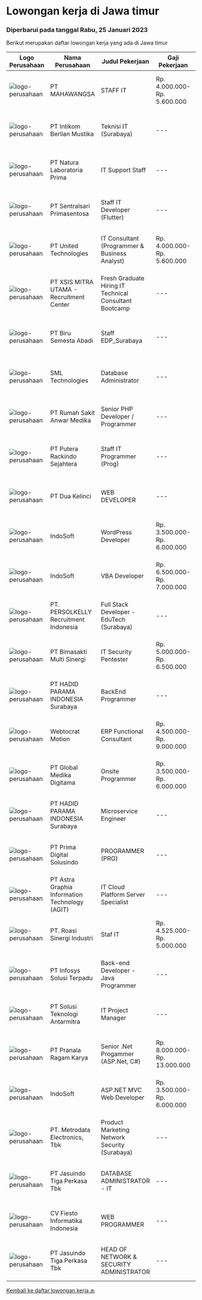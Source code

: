 
  # Lowongan kerja di Jawa timur

  ### Diperbarui pada tanggal Rabu, 25 Januari 2023

  Berikut merupakan daftar lowongan kerja yang ada di Jawa timur

  |Logo Perusahaan | Nama Perusahaan | Judul Pekerjaan | Gaji Pekerjaan | Lokasi | Deskripsi | Tanggal diunggah | Pranala |
  | -------------- | --------------- | --------------- | --------- | --------- | -------------- | ------- | ----------- |
  |![logo-perusahaan](https://image-service-cdn.seek.com.au/c9246d3d5cd8094551d08bb310bb07e73ea720cd/ee4dce1061f3f616224767ad58cb2fc751b8d2dc)|PT MAHAWANGSA|STAFF IT|Rp. 4.000.000-Rp. 5.600.000|Surabaya|Usia 25-35 Max Berpenampilan goodloking L &amp; P Wajib Menyertakan Fortopolio Mampu bekerja dibawah tekanan Mampu menguasai microsoft office dll.....|Rabu, 25 Januari 2023|https://www.jobstreet.co.id/id/job/staff-it-4195993?token=0~794c463d-f569-4b6a-a47e-9538b251ccfb&sectionRank=1&jobId=jobstreet-id-job-4195993|
|![logo-perusahaan](https://image-service-cdn.seek.com.au/dd709f92e94b338a9bf558a9b50591a4ea4e8594/ee4dce1061f3f616224767ad58cb2fc751b8d2dc)|PT Intikom Berlian Mustika|Teknisi IT (Surabaya)|---|Surabaya|Deskripsi Pekerjaan: Memperbaiki Laptop, Printer, dan perangkat IT lainnya. Melakukan pemeliharan dan troubleshooting perangkat. Melakukan Quality...|Selasa, 24 Januari 2023|https://www.jobstreet.co.id/id/job/teknisi-it-surabaya-4195655?token=0~794c463d-f569-4b6a-a47e-9538b251ccfb&sectionRank=2&jobId=jobstreet-id-job-4195655|
|![logo-perusahaan](https://image-service-cdn.seek.com.au/f8a1bb2d7b5065a356cb809e564b418346a26ffa/ee4dce1061f3f616224767ad58cb2fc751b8d2dc)|PT Natura Laboratoria Prima|IT Support Staff|---|Pasuruan|Pendidikan Minimal S1 Sistem Informasi Usia Maksimal 30 tahun Fresh Graduate/1 tahun pengalaman di bidang IT support dan Pemrograman Menguasai...|Senin, 23 Januari 2023|https://www.jobstreet.co.id/id/job/it-support-staff-4193325?token=0~794c463d-f569-4b6a-a47e-9538b251ccfb&sectionRank=3&jobId=jobstreet-id-job-4193325|
|![logo-perusahaan](https://image-service-cdn.seek.com.au/4c4a8d71d2f9e60716e675640cdc9b3790b9a8dc/ee4dce1061f3f616224767ad58cb2fc751b8d2dc)|PT Sentralsari Primasentosa|Staff IT Developer (Flutter)|---|Sidoarjo|Usia maksimal 30 tahun D3 / S1 Teknik Informatika Memahami dan berpengalaman dalam mendevelop dengan bahasa pemrograman Dart (Flutter) Menguasai T-SQL...|Selasa, 24 Januari 2023|https://www.jobstreet.co.id/id/job/staff-it-developer-flutter-4183245?token=0~794c463d-f569-4b6a-a47e-9538b251ccfb&sectionRank=4&jobId=jobstreet-id-job-4183245|
|![logo-perusahaan](https://image-service-cdn.seek.com.au/920020d90317770e4d68b6d40fe217a91bab47b1/ee4dce1061f3f616224767ad58cb2fc751b8d2dc)|PT United Technologies|IT Consultant (Programmer & Business Analyst)|Rp. 4.000.000-Rp. 5.600.000|Cirebon|Tanggung Jawab Pekerjaan : Mengatur proses pengembangan software mulai dari konsep hingga pengiriman Menjaga dan meningkatkan pengerjaan software...|Selasa, 24 Januari 2023|https://www.jobstreet.co.id/id/job/it-consultant-programmer-business-analyst-4195181?token=0~794c463d-f569-4b6a-a47e-9538b251ccfb&sectionRank=5&jobId=jobstreet-id-job-4195181|
|![logo-perusahaan](https://image-service-cdn.seek.com.au/fa12dd378bd230f83b9ccd636b4121ebbb347455/ee4dce1061f3f616224767ad58cb2fc751b8d2dc)|PT XSIS MITRA UTAMA - Recruitment Center|Fresh Graduate Hiring IT Technical Consultant Bootcamp|---|Jakarta Raya|What we offer you: Integrated Training Full Stack specialist in Java/.Net/Quality Assurance Soft Skills Training. Real &amp; varied experiences (IT...|Selasa, 24 Januari 2023|https://www.jobstreet.co.id/id/job/fresh-graduate-hiring-it-technical-consultant-bootcamp-4195149?token=0~794c463d-f569-4b6a-a47e-9538b251ccfb&sectionRank=6&jobId=jobstreet-id-job-4195149|
|![logo-perusahaan](https://image-service-cdn.seek.com.au/7defcd0910a1908c794de518e2eb094db84439fe/ee4dce1061f3f616224767ad58cb2fc751b8d2dc)|PT Biru Semesta Abadi|Staff EDP_Surabaya|---|Surabaya|PERSYARATAN : S1 Teknik Informatika/Sistem Informasi Bisnis Menguasai dan memahami konfigurasi/coding system (ERP/SAP/ABAP/BASIS) Memiliki pengalaman...|Senin, 23 Januari 2023|https://www.jobstreet.co.id/id/job/staff-edp_surabaya-4193613?token=0~794c463d-f569-4b6a-a47e-9538b251ccfb&sectionRank=7&jobId=jobstreet-id-job-4193613|
|![logo-perusahaan](https://image-service-cdn.seek.com.au/8818fe19048dc34f065b51702648776c8aaa695b/ee4dce1061f3f616224767ad58cb2fc751b8d2dc)|SML Technologies|Database Administrator|---|Surabaya|Requirements: Diploma/Sarjana Teknik Komputer/Ilmu Komputer/Teknologi Informasi atau setara. Setidaknya 2 Tahun pengalaman kerja sebagai Database...|Selasa, 24 Januari 2023|https://www.jobstreet.co.id/id/job/database-administrator-4195444?token=0~794c463d-f569-4b6a-a47e-9538b251ccfb&sectionRank=8&jobId=jobstreet-id-job-4195444|
|![logo-perusahaan](https://image-service-cdn.seek.com.au/fc42a0c460f7fde5eeb0b5dd1e59da6f6669dba1/ee4dce1061f3f616224767ad58cb2fc751b8d2dc)|PT Rumah Sakit Anwar Medika|Senior PHP Developer / Programmer|---|Sidoarjo|Mahir pemrograman PHP dan menguasai framework Laravel &amp; CodeIgniter Menguasai database Postgresql dan mySQL Menyertakan link github source code...|Rabu, 25 Januari 2023|https://www.jobstreet.co.id/id/job/senior-php-developer-programmer-4196000?token=0~794c463d-f569-4b6a-a47e-9538b251ccfb&sectionRank=9&jobId=jobstreet-id-job-4196000|
|![logo-perusahaan](https://image-service-cdn.seek.com.au/9298353cf3407982c895f1c1e527ecffd318c8a1/ee4dce1061f3f616224767ad58cb2fc751b8d2dc)|PT Putera Rackindo Sejahtera|Staff IT Programmer (Prog)|---|Gresik|Perusahaan kami berdiri sejak tahun 1989 yang bergerak dibidang produsen Furniture terbesar di Indonesia, memberikan kesempatan kepada anda...|Minggu, 22 Januari 2023|https://www.jobstreet.co.id/id/job/staff-it-programmer-prog-4181727?token=0~794c463d-f569-4b6a-a47e-9538b251ccfb&sectionRank=10&jobId=jobstreet-id-job-4181727|
|![logo-perusahaan](https://image-service-cdn.seek.com.au/339d3e0b0c1ae837a917a17d968e0b711352fb16/ee4dce1061f3f616224767ad58cb2fc751b8d2dc)|PT Dua Kelinci|WEB DEVELOPER|---|Surabaya|Membuat software sesuai requirement dari Perusahaan Membuat aplikasi web dengan Tableau dan web Mengembangkan dan mengarahkan pengujian sistem...|Senin, 23 Januari 2023|https://www.jobstreet.co.id/id/job/web-developer-4193454?token=0~794c463d-f569-4b6a-a47e-9538b251ccfb&sectionRank=11&jobId=jobstreet-id-job-4193454|
|![logo-perusahaan](https://image-service-cdn.seek.com.au/d3e27a9a6526f54082d696db4abf1e1acb581939/ee4dce1061f3f616224767ad58cb2fc751b8d2dc)|IndoSoft|WordPress Developer|Rp. 3.500.000-Rp. 6.000.000|Malang|Kami mencari WordPress Developer (bukan pengguna WordPress).Tanggung Jawab Menginstal plugin WordPress dan menyesuaikannya dengan theme yang ada agar...|Selasa, 24 Januari 2023|https://www.jobstreet.co.id/id/job/wordpress-developer-4173388?token=0~794c463d-f569-4b6a-a47e-9538b251ccfb&sectionRank=12&jobId=jobstreet-id-job-4173388|
|![logo-perusahaan](https://image-service-cdn.seek.com.au/fbd57a90b36e6d6fe13c8e714c23f2e07616d0cb/ee4dce1061f3f616224767ad58cb2fc751b8d2dc)|IndoSoft|VBA Developer|Rp. 6.500.000-Rp. 7.000.000|Malang|Menguasai VBA (Visual Basic) programming language Mampu membuat Visual Basic Application, baik stand-alone, dan juga integrasi dengan Microsoft...|Selasa, 24 Januari 2023|https://www.jobstreet.co.id/id/job/vba-developer-4173384?token=0~794c463d-f569-4b6a-a47e-9538b251ccfb&sectionRank=13&jobId=jobstreet-id-job-4173384|
|![logo-perusahaan](https://image-service-cdn.seek.com.au/a778cc2d537d275f0abc3d64068f14c4c640057e/ee4dce1061f3f616224767ad58cb2fc751b8d2dc)|PT. PERSOLKELLY Recruitment Indonesia|Full Stack Developer - EduTech (Surabaya)|---|Surabaya|PERSOLKELLY is one of the largest recruitment companies in Asia Pacific providing comprehensive end-to-end workforce solutions to clients, allowing us...|Selasa, 24 Januari 2023|https://www.jobstreet.co.id/id/job/full-stack-developer-edutech-surabaya-4195813?token=0~794c463d-f569-4b6a-a47e-9538b251ccfb&sectionRank=14&jobId=jobstreet-id-job-4195813|
|![logo-perusahaan](https://image-service-cdn.seek.com.au/3c3597528a656ba0a7299263a04fc9ed9cb02b85/ee4dce1061f3f616224767ad58cb2fc751b8d2dc)|PT Bimasakti Multi Sinergi|IT Security Pentester|Rp. 5.000.000-Rp. 6.500.000|Sidoarjo|Job Description : Perform API testing and crosscheck the documentation Perform microservice testing and crosscheck with business logic Carry out...|Sabtu, 21 Januari 2023|https://www.jobstreet.co.id/id/job/it-security-pentester-4179361?token=0~794c463d-f569-4b6a-a47e-9538b251ccfb&sectionRank=15&jobId=jobstreet-id-job-4179361|
|![logo-perusahaan](https://image-service-cdn.seek.com.au/8876bee42b67d56bc656d10c7996484362e70d88/ee4dce1061f3f616224767ad58cb2fc751b8d2dc)|PT HADID PARAMA INDONESIA Surabaya|BackEnd Programmer|---|Sidoarjo|Memiliki portofolio pekerjaan BackEnd/Full Stack Berpengalaman 2 tahun sebagai programmer Mampu menggunakan REST API menguasai bahasa pemrograman PHP...|Minggu, 22 Januari 2023|https://www.jobstreet.co.id/id/job/backend-programmer-4182036?token=0~794c463d-f569-4b6a-a47e-9538b251ccfb&sectionRank=16&jobId=jobstreet-id-job-4182036|
|![logo-perusahaan](https://image-service-cdn.seek.com.au/67f035cfd3bab6aebebd245681d7034063c76ddb/ee4dce1061f3f616224767ad58cb2fc751b8d2dc)|Webtocrat Motion|ERP Functional Consultant|Rp. 4.500.000-Rp. 9.000.000|Surabaya|Candidate must possess at least a Computer Science/Information System/Economics/Accounting or equivalent Required skill(s): ERP SAP / Odoo / other ERP...|Selasa, 24 Januari 2023|https://www.jobstreet.co.id/id/job/erp-functional-consultant-4173234?token=0~794c463d-f569-4b6a-a47e-9538b251ccfb&sectionRank=17&jobId=jobstreet-id-job-4173234|
|![logo-perusahaan](https://image-service-cdn.seek.com.au/4b282eaf2c65d61f8532d8ff00b352f8e7d77e7d/ee4dce1061f3f616224767ad58cb2fc751b8d2dc)|PT Global Medika Digitama|Onsite Programmer|Rp. 3.500.000-Rp. 6.000.000|Jepara|Syarat Kualifikasi : Lulusan Sarjana bidang Ilmu Komputer/Teknologi Informasi atau bidang terkait. Pengalaman kerja minimal 1 tahun sebagai Programmer...|Sabtu, 21 Januari 2023|https://www.jobstreet.co.id/id/job/onsite-programmer-4179318?token=0~794c463d-f569-4b6a-a47e-9538b251ccfb&sectionRank=18&jobId=jobstreet-id-job-4179318|
|![logo-perusahaan](https://image-service-cdn.seek.com.au/8876bee42b67d56bc656d10c7996484362e70d88/ee4dce1061f3f616224767ad58cb2fc751b8d2dc)|PT HADID PARAMA INDONESIA Surabaya|Microservice Engineer|---|Sidoarjo|Memiliki pengalaman microservice architecture Memiliki portofolio pekerjaan BackEnd/Full Stack Berpengalaman minimal 3 tahun sebagai programmer Mampu...|Minggu, 22 Januari 2023|https://www.jobstreet.co.id/id/job/microservice-engineer-4182057?token=0~794c463d-f569-4b6a-a47e-9538b251ccfb&sectionRank=19&jobId=jobstreet-id-job-4182057|
|![logo-perusahaan](https://image-service-cdn.seek.com.au/09b878c880a39c044b68ec46d1d4267a9c3ca64a/ee4dce1061f3f616224767ad58cb2fc751b8d2dc)|PT Prima Digital Solusindo|PROGRAMMER (PRG)|---|Surabaya|Kualifikasi Minimal S1 Computer Science (Informatika) Minimal pengalaman: 1 tahun Menguasai VB.Net Menguasai Syntax query SQL Database, Crystal report...|Minggu, 22 Januari 2023|https://www.jobstreet.co.id/id/job/programmer-prg-4182714?token=0~794c463d-f569-4b6a-a47e-9538b251ccfb&sectionRank=20&jobId=jobstreet-id-job-4182714|
|![logo-perusahaan](https://image-service-cdn.seek.com.au/d5d24f88bfc047efb4ab9ca95916f2aa61c6dc60/ee4dce1061f3f616224767ad58cb2fc751b8d2dc)|PT Astra Graphia Information Technology (AGIT)|IT Cloud Platform Server Specialist|---|Jawa Timur|- Familiar with IT cloud platform.- Print driver/que Administration on Windows Server Minimal Requirement :1. Have A Bachelor’s degree in information...|Jumat, 20 Januari 2023|https://www.jobstreet.co.id/id/job/it-cloud-platform-server-specialist-4191046?token=0~794c463d-f569-4b6a-a47e-9538b251ccfb&sectionRank=21&jobId=jobstreet-id-job-4191046|
|![logo-perusahaan](https://image-service-cdn.seek.com.au/45fe913f826e870a0c5b144f6b36ce9a37beffa3/ee4dce1061f3f616224767ad58cb2fc751b8d2dc)|PT. Roasi Sinergi Industri|Staf IT|Rp. 4.525.000-Rp. 5.000.000|Surabaya|Tugas &amp; Tanggung Jawab: Merancang dan membuat aplikasi desktop dan web Melakukan pengembangan aplikasi secara internal untuk kebutuhan perusahaan...|Jumat, 20 Januari 2023|https://www.jobstreet.co.id/id/job/staf-it-4190977?token=0~794c463d-f569-4b6a-a47e-9538b251ccfb&sectionRank=22&jobId=jobstreet-id-job-4190977|
|![logo-perusahaan](https://image-service-cdn.seek.com.au/82d403a01c9fe504042ec15fa2581f27695b6446/ee4dce1061f3f616224767ad58cb2fc751b8d2dc)|PT Infosys Solusi Terpadu|Back-end Developer - Java Programmer|---|Jakarta Raya|Job Description : Participate in the entire application lifecycle, focusing on coding and debugging Hands-on experience in the full lifecycle of...|Selasa, 24 Januari 2023|https://www.jobstreet.co.id/id/job/back-end-developer-java-programmer-4174130?token=0~794c463d-f569-4b6a-a47e-9538b251ccfb&sectionRank=23&jobId=jobstreet-id-job-4174130|
|![logo-perusahaan](https://image-service-cdn.seek.com.au/b91a962bccb5a17115539dbfd3234278c7e48e43/ee4dce1061f3f616224767ad58cb2fc751b8d2dc)|PT Solusi Teknologi Antarmitra|IT Project Manager|---|Surabaya|PT. Solusi Teknologi Antarmitra is pleased to announce a job opening for the position of IT Project Manager. We are seeking a skilled and highly...|Jumat, 20 Januari 2023|https://www.jobstreet.co.id/id/job/it-project-manager-4177584?token=0~794c463d-f569-4b6a-a47e-9538b251ccfb&sectionRank=24&jobId=jobstreet-id-job-4177584|
|![logo-perusahaan](https://image-service-cdn.seek.com.au/8b751692970fe3027183d7723522b9a255a2863c/ee4dce1061f3f616224767ad58cb2fc751b8d2dc)|PT Pranala Ragam Karya|Senior .Net Progammer (ASP.Net, C#)|Rp. 8.000.000-Rp. 13.000.000|Jawa Barat|Responsibilities: Design, develop and maintain applications in a reusable and easy to change manner to support business growth. Develop and maintain...|Senin, 23 Januari 2023|https://www.jobstreet.co.id/id/job/senior-.net-progammer-asp.net-c-4192881?token=0~794c463d-f569-4b6a-a47e-9538b251ccfb&sectionRank=25&jobId=jobstreet-id-job-4192881|
|![logo-perusahaan](https://image-service-cdn.seek.com.au/fbd57a90b36e6d6fe13c8e714c23f2e07616d0cb/ee4dce1061f3f616224767ad58cb2fc751b8d2dc)|IndoSoft|ASP.NET MVC Web Developer|Rp. 3.500.000-Rp. 6.000.000|Malang|We are looking for a skilled Web Developer who will be responsible for developing and/or designing websites for our clients. You will be working...|Selasa, 24 Januari 2023|https://www.jobstreet.co.id/id/job/asp.net-mvc-web-developer-4173385?token=0~794c463d-f569-4b6a-a47e-9538b251ccfb&sectionRank=26&jobId=jobstreet-id-job-4173385|
|![logo-perusahaan](https://image-service-cdn.seek.com.au/0d75518309b56a3cff39daa569b0ba02cc7a22f2/ee4dce1061f3f616224767ad58cb2fc751b8d2dc)|PT. Metrodata Electronics, Tbk|Product Marketing Network Security (Surabaya)|---|Surabaya|PT Metrodata Electronics, TBK (Digital Solution and Distribution Company) would like to invite you to be part of the company to develop yourself and...|Senin, 23 Januari 2023|https://www.jobstreet.co.id/id/job/product-marketing-network-security-surabaya-4193900?token=0~794c463d-f569-4b6a-a47e-9538b251ccfb&sectionRank=27&jobId=jobstreet-id-job-4193900|
|![logo-perusahaan](https://image-service-cdn.seek.com.au/f9cd043f1011fee386470591649d3e30b502df59/ee4dce1061f3f616224767ad58cb2fc751b8d2dc)|PT Jasuindo Tiga Perkasa Tbk|DATABASE ADMINISTRATOR - IT|---|Sidoarjo|SPESIFIKASI PEKERJAAN : Bertanggung jawab dalam  installasi, setup, konfigurasi dan  manajemen database server dalam scope perusahaan....|Kamis, 19 Januari 2023|https://www.jobstreet.co.id/id/job/database-administrator-it-4189202?token=0~794c463d-f569-4b6a-a47e-9538b251ccfb&sectionRank=28&jobId=jobstreet-id-job-4189202|
|![logo-perusahaan](https://image-service-cdn.seek.com.au/7fd79475a1153c0ec199a6646046b1847887f5ee/ee4dce1061f3f616224767ad58cb2fc751b8d2dc)|CV Fiesto Informatika Indonesia|WEB PROGRAMMER|---|Surabaya|KUALIFIKASI PEKERJAAN- Menguasai PHP dan framework laravel- Menguasai databse mysql- Terbiasa menggunakan GIT &amp; GITHUB- Memahami fronted menjadi...|Selasa, 24 Januari 2023|https://www.jobstreet.co.id/id/job/web-programmer-4195548?token=0~794c463d-f569-4b6a-a47e-9538b251ccfb&sectionRank=29&jobId=jobstreet-id-job-4195548|
|![logo-perusahaan](https://image-service-cdn.seek.com.au/f9cd043f1011fee386470591649d3e30b502df59/ee4dce1061f3f616224767ad58cb2fc751b8d2dc)|PT Jasuindo Tiga Perkasa Tbk|HEAD OF NETWORK & SECURITY ADMINISTRATOR|---|Sidoarjo|Kualifikasi : Pendidikan Minimal S1 Teknik Informatika/ Teknik Elektro Mempunyai pengalaman minimal 3 tahun dibidang yang sama Memiliki sertifikasi...|Jumat, 20 Januari 2023|https://www.jobstreet.co.id/id/job/head-of-network-security-administrator-4191365?token=0~794c463d-f569-4b6a-a47e-9538b251ccfb&sectionRank=30&jobId=jobstreet-id-job-4191365|


  [Kembali ke daftar lowongan kerja 🔙](../README.md#daftar-lowongan-kerja)
  